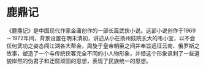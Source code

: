 # 鹿鼎记

《鹿鼎记》是中国现代作家金庸创作的一部长篇武侠小说。这部小说创作于1969－1972年间，背景设置在明末清初，讲述从小在扬州妓院长大的韦小宝，以不会任何武功之姿态闯江湖各大帮会，周旋于皇帝朝臣之间并奉旨远征云南、俄罗斯之故事，塑造了一个与传统侠客完全不同的小人物形象，并借这个形象讽刺了一些道貌岸然的伪君子和迂腐顽固的思想，表现了民族统一的思想。